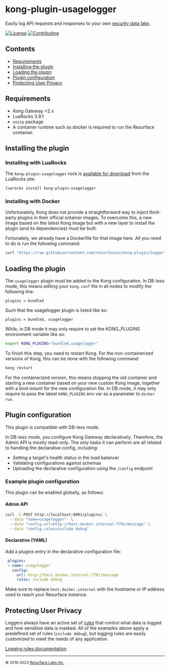 # kong-plugin-usagelogger
Easily log API requests and responses to your own <a href="https://resurface.io">security data lake</a>.

[![License](https://img.shields.io/github/license/resurfaceio/kong-plugin)](https://github.com/resurfaceio/kong-plugin/blob/master/LICENSE)
[![Contributing](https://img.shields.io/badge/contributions-welcome-green.svg)](https://github.com/resurfaceio/kong-plugin/blob/master/CONTRIBUTING.md)

## Contents

<ul>
<li><a href="#requirements">Requirements</a></li>
<li><a href="#installing_the_plugin">Installing the plugin</a></li>
<li><a href="#loading_the_plugin">Loading the plugin</a></li>
<li><a href="#plugin_configuration">Plugin configuration</a></li>
<li><a href="#privacy">Protecting User Privacy</a></li>
</ul>

<a name="requirements"/>

## Requirements

- Kong Gateway >2.x
- LuaRocks 3.9.1
- `unzip` package
- A container runtime such as docker is required to run the Resurface container.

<a name="installing_the_plugin"/>

## Installing the plugin

### Installing with LuaRocks

The `kong-plugin-usagelogger` rock is [available for download](https://luarocks.org/modules/resurfacelabs/kong-plugin-usagelogger) from the LuaRocks site.

```bash
luarocks install kong-plugin-usagelogger
```

### Installing with Docker

Unfortunately, Kong does not provide a straightforward way to inject third-party plugins in their official ontainer images. To overcome this, a new image based on the latest Kong image but with a new layer to install the plugin (and its dependencies) must be built.

Fortunately, we already have a Dockerfile for that image here. All you need to do is run the following command:

```bash
curl "https://raw.githubusercontent.com/resurfaceio/kong-plugin/logger-lua/Dockerfile" | docker build -t kong:3.2.2.0-resurface -
```

<a name="loading_the_plugin"/>

## Loading the plugin

The `usagelogger` plugin must be added to the Kong configuration. In DB-less mode, this means editing your `kong.conf` file in all nodes to modify the following line:

```
plugins = bundled
```

Such that the usagelogger plugin is listed like so:

```
plugins = bundled, usagelogger
```

While, in DB mode it may only require to set the KONG_PLUGINS environment variable like so:

```bash
export KONG_PLUGINS="bundled,usagelogger"
```

To finish this step, you need to restart Kong. For the non-containerized versions of Kong, this can be done with the following command:

```bash
kong restart
```

For the containerized version, this means stopping the old container and starting a new container based on your new custom Kong image, together with a bind mount for the new configuration file. In DB mode, it may only require to pass the latest `KONG_PLUGINS` env var as a parameter to `docker run`.


<a name="plugin_configuration"/>

## Plugin configuration

This plugin is compatible with DB-less mode.

In DB-less mode, you configure Kong Gateway declaratively. Therefore, the Admin API is mostly read-only. The only tasks it can perform are all related to handling the declarative config, including: 

- Setting a target's health status in the load balancer
- Validating configurations against schemas
- Uploading the declarative configuration using the `/config` endpoint

### Example plugin configuration

This plugin can be enabled globally, as follows:

#### Admin API

```bash
curl -X POST http://localhost:8001/plugins/ \
  --data "name=usagelogger"  \
  --data "config.url=http://host.docker.internal:7701/message" \
  --data "config.rules=include debug"
```

####  Declarative (YAML)

Add a plugins entry in the declarative configuration file:

```yaml
 plugins:
 - name: usagelogger
   config:
     url: http://host.docker.internal:7701/message
     rules: include debug
```

Make sure to replace `host.docker.internal` with the hostname or IP address used to reach your Resurface instance.

<a name="privacy"/>

## Protecting User Privacy

Loggers always have an active set of <a href="https://resurface.io/rules.html">rules</a> that control what data is logged and how sensitive data is masked. All of the examples above apply a predefined set of rules (`include debug`), but logging rules are easily customized to meet the needs of any application.

<a href="https://resurface.io/rules.html">Logging rules documentation</a>

---
<small>&copy; 2016-2023 <a href="https://resurface.io">Resurface Labs Inc.</a></small>
